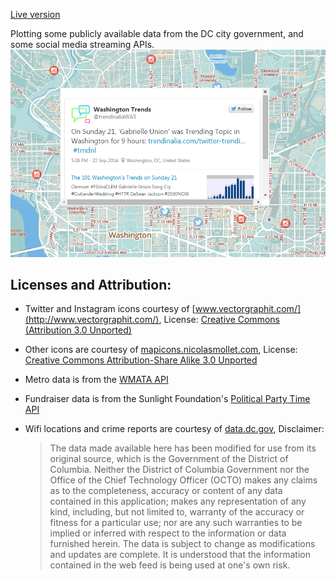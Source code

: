 [Live version](http://dcmap.herokuapp.com)

Plotting some publicly available data from the DC city government, and some social media streaming APIs.
![](/public/images/dcmap_ss.png "screen")

Licenses and Attribution:
-------------------------
- Twitter and Instagram icons courtesy of [www.vectorgraphit.com/](http://www.vectorgraphit.com/), 
    License: [Creative Commons (Attribution 3.0 Unported)](http://creativecommons.org/licenses/by/3.0/)

- Other icons are courtesy of [mapicons.nicolasmollet.com](http://mapicons.nicolasmollet.com/), 
    License: [Creative Commons Attribution-Share Alike 3.0 Unported](http://creativecommons.org/licenses/by-sa/3.0/)

- Metro data is from the [WMATA API](http://developer.wmata.com/)

- Fundraiser data is from the Sunlight Foundation's [Political Party Time API](http://tryit.sunlightfoundation.com/partytime)

- Wifi locations and crime reports are courtesy of [data.dc.gov](http://data.dc.gov), Disclaimer:
    > The data made available here has been modified for use from its original 
    > source, which is the Government of the District of Columbia. Neither the 
    > District of Columbia Government nor the Office of the Chief Technology 
    > Officer (OCTO) makes any claims as to the completeness, accuracy or 
    > content of any data contained in this application; makes any 
    > representation of any kind, including, but not limited to, warranty of 
    > the accuracy or fitness for a particular use; nor are any such warranties 
    > to be implied or inferred with respect to the information or data 
    > furnished herein. The data is subject to change as modifications and 
    > updates are complete. It is understood that the information contained in 
    > the web feed is being used at one's own risk.
